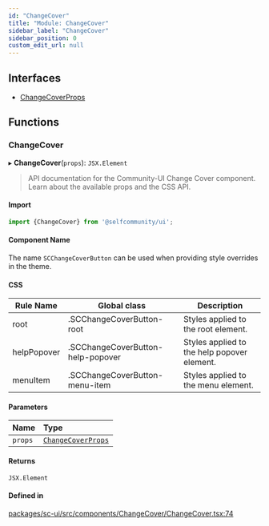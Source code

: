```yaml
---
id: "ChangeCover"
title: "Module: ChangeCover"
sidebar_label: "ChangeCover"
sidebar_position: 0
custom_edit_url: null
---
```


## Interfaces

- [ChangeCoverProps](../interfaces/ChangeCover.ChangeCoverProps.md)

## Functions

### ChangeCover

▸ **ChangeCover**(`props`): `JSX.Element`

> API documentation for the Community-UI Change Cover component. Learn about the available props and the CSS API.

#### Import
```jsx
import {ChangeCover} from '@selfcommunity/ui';
```

#### Component Name
The name `SCChangeCoverButton` can be used when providing style overrides in the theme.

#### CSS

|Rule Name|Global class|Description|
|---|---|---|
|root|.SCChangeCoverButton-root|Styles applied to the root element.|
|helpPopover|.SCChangeCoverButton-help-popover|Styles applied to the help popover element.|
|menuItem|.SCChangeCoverButton-menu-item|Styles applied to the menu element.|

#### Parameters

| Name | Type |
| :------ | :------ |
| `props` | [`ChangeCoverProps`](../interfaces/ChangeCover.ChangeCoverProps.md) |

#### Returns

`JSX.Element`

#### Defined in

[packages/sc-ui/src/components/ChangeCover/ChangeCover.tsx:74](https://github.com/selfcommunity/community-ui/blob/cab08cf/packages/sc-ui/src/components/ChangeCover/ChangeCover.tsx#L74)

